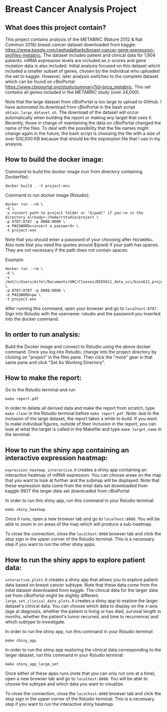 # Breast Cancer Analysis Project

## What does this project contain?
This project contains analysis of the METABRIC (Nature 2012 & Nat Commun 2016) breast cancer dataset downloaded from kaggle: https://www.kaggle.com/raghadalharbi/breast-cancer-gene-expression-profiles-metabric. The dataset includes patient and clinical data for 1,904 patients. mRNA expression levels are included as z-scores and gene mutation data is also included. Initial analysis focused on this dataset which included a smaller subset of genes, chosen by the individual who uploaded the set to kaggle. However, later analysis switches to the complete dataset which can be found on cBioPortal: https://www.cbioportal.org/study/summary?id=brca_metabric. This set contains all genes included in the METABRIC study (over 24,000). 

Note that the large dataset from cBioPortal is too large to upload to GitHub. I have automated its download from cBioPortal in the bash script ```obtain_large_dataset.sh```. The download of the dataset will occur automatically when building the report or making any target that uses it. Recently, those in charge of maintaining the data on cBioPortal changed the name of the files. To deal with the possibility that the file names might change again in the future, the bash script is choosing the file with a size of over 500,000 KB because that should be the expression file that I use in my analysis.

## How to build the docker image:
Command to build the docker image (run from directory containing Dockerfile):

```
docker build . -t project-env
```

Command to run docker image (Rstudio):

```
docker run --rm \
-d \
-v <insert path to project folder or "$(pwd)" if you're in the directory already>:/home/rstudio/project \
-p 8787:8787 -p 8080:8080 \
-e PASSWORD=<insert a password> \
-t project-env
```

Note that you should enter a password of your choosing after ```PASSWORD=```.
Also note that you need the quotes around $(pwd) if your path has spaces. They are not necessary if the path does not contain spaces. 

Example:

```
docker run --rm \
-d \
-v /mnt/c/Users/mifel/Documents/UNC/Classes/BIOS611_data_sci/bios611_project:/home/rstudio/project \
-p 8787:8787 -p 8080:8080 \
-e PASSWORD=pw \
-t project-env
```

After running this command, open your browser and go to ```localhost:8787```. Sign into Rstudio with the username: rstudio and the password you inserted into the docker command.
## In order to run analysis:
Build the Docker image and connect to Rstudio using the above docker command. Once you log into Rstudio, change into the project directory by clicking on "project" in the files pane. Then click the "more" gear in that same pane and click "Set As Working Directory".

## How to make the report:
Go to the Rstudio terminal and run

```
make report.pdf
```

In order to delete all derived data and make the report from scratch, type ``` make clean ``` in the Rstudio terminal before ``` make report.pdf ```. Note: due to the inclusion of the large dataset, the report takes a while to build. If you want to make individual figures, outside of their inclusion in the report, you can look at what the target is called in the Makefile and type ``` make target_name ``` in the terminal.

## How to run the shiny app containing an interactive expression heatmap:
```expression_heatmap_interactive.R``` creates a shiny app containing an interactive heatmap of mRNA expression. You can choose areas on the map that you want to look at further and the submap will be displayed. Note that these expression data come from the inital data set downloaded from kaggle (NOT the larger data set downloaded from cBioPortal.

In order to run this shiny app, run this command in your Rstudio terminal:

```
make shiny_heatmap
``` 

Once it runs, open a new browser tab and go to ```localhost:8080```. You will be able to zoom in on areas of the map which will produce a sub-heatmap.

To close the connection, close the ```localhost:8080``` browser tab and click the stop sign in the upper corner of the Rstudio terminal. This is a necessary step if you want to run the other shiny apps.

## How to run the shiny apps to explore patient data:
```interactive_plots.R``` creates a shiny app that allows you to explore patient data based on breast cancer subtype. Note that these data come from the inital dataset downloaded from kaggle. The clinical data for the larger data set from cBioPortal might be slightly different. ```large_set_clinical_data_plots.R``` creates a shiny app to explore the larger dataset's clinical data. You can choose which data to display on the x-axis (age at diagnosis, whether the patient is living or has died, survival length in months, whether the patient's tumor recurred, and time to recurrence) and which subtype to investigate. 

In order to run the shiny app, run this command in your Rstudio terminal:

```make shiny_app```

In order to run the shiny app exploring the clinical data corresponding to the larger dataset, run this command in your Rstudio terminal:

```make shiny_app_large_set ```

Once either of these apps runs (note that you can only run one at a time), open a new browser tab and go to ```localhost:8080```. You will be able to choose the subtype and which data you want to visualize. 

To close the connection, close the ```localhost:8080``` browser tab and click the stop sign in the upper corner of the Rstudio terminal. This is a necessary step if you want to run the interactive shiny heatmap.
